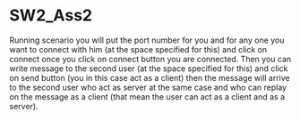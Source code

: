 # SW2_Ass2
Running scenario you will put the port number for you and for any one you want to
connect with him (at the space specified for this) and click on connect once you
click on connect button you are connected. Then you can write message to the
second user (at the space specified for this) and click on send button (you in this
case act as a client) then the message will arrive to the second user who act as
server at the same case and who can replay on the message as a client (that mean
the user can act as a client and as a server).
